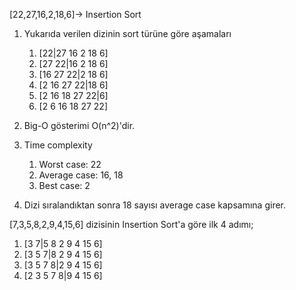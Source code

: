 [22,27,16,2,18,6]-> Insertion Sort

1. Yukarıda verilen dizinin sort türüne göre aşamaları

    1. [22|27 16 2 18 6]
    2. [27 22|16 2 18 6]
    3. [16 27 22|2 18 6]
    4. [2 16 27 22|18 6]
    5. [2 16 18 27 22|6]
    6. [2 6 16 18 27 22]

2. Big-O gösterimi O(n^2)'dir.
3. Time complexity
    
    1. Worst case: 22
    2. Average case: 16, 18
    3. Best case: 2

4. Dizi sıralandıktan sonra 18 sayısı average case kapsamına girer.


[7,3,5,8,2,9,4,15,6] dizisinin Insertion Sort'a göre ilk 4 adımı;

1. [3 7|5 8 2 9 4 15 6]
2. [3 5 7|8 2 9 4 15 6]
3. [3 5 7 8|2 9 4 15 6]
4. [2 3 5 7 8|9 4 15 6]